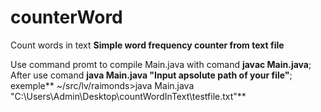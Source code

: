 # counterWord
Count words in text
**Simple word frequency counter from text file**

Use command promt to compile Main.java with comand **javac Main.java**; 
<br>
After use comand **java Main.java "Input apsolute path of your file"**;
<br>
exemple** ~/src/lv/raimonds>java Main.java "C:\Users\Admin\Desktop\countWordInText\testfile.txt"**

